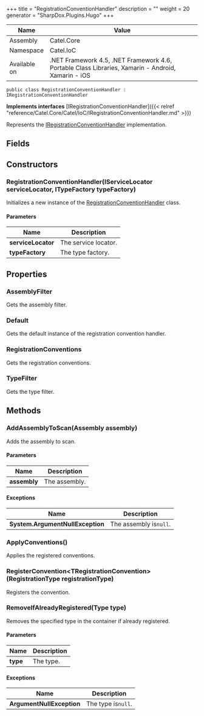 

+++
title = "RegistrationConventionHandler" 
description = ""
weight = 20
generator = "SharpDox.Plugins.Hugo"
+++

Name|Value
---|---
Assembly|Catel.Core
Namespace|Catel.IoC
Available on|.NET Framework 4.5, .NET Framework 4.6, Portable Class Libraries, Xamarin - Android, Xamarin - iOS

```
public class RegistrationConventionHandler : IRegistrationConventionHandler
```

**Implements interfaces**
[IRegistrationConventionHandler]({{< relref "reference/Catel.Core/Catel/IoC/IRegistrationConventionHandler.md" >}})

Represents the [IRegistrationConventionHandler](#) implementation.

## Fields

## Constructors

### RegistrationConventionHandler(IServiceLocator serviceLocator, ITypeFactory typeFactory)

Initializes a new instance of the [RegistrationConventionHandler](#) class.

#### Parameters

Name|Description
---|---
**serviceLocator**|The service locator.
**typeFactory**|The type factory.

## Properties

### AssemblyFilter

Gets the assembly filter.

### Default

Gets the default instance of the registration convention handler.

### RegistrationConventions

Gets the registration conventions.

### TypeFilter

Gets the type filter.

## Methods

### AddAssemblyToScan(Assembly assembly)

Adds the assembly to scan.

#### Parameters

Name|Description
---|---
**assembly**|The assembly.

#### Exceptions

Name|Description
---|---
**System.ArgumentNullException**|The assembly is`null`.

### ApplyConventions()

Applies the registered conventions.

### RegisterConvention&lt;TRegistrationConvention&gt;(RegistrationType registrationType)

Registers the convention.

### RemoveIfAlreadyRegistered(Type type)

Removes the specified type in the container if already registered.

#### Parameters

Name|Description
---|---
**type**|The type.

#### Exceptions

Name|Description
---|---
**ArgumentNullException**|The type is`null`.

